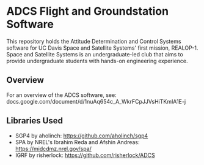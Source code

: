 # ADCS Flight and Groundstation Software
This repository holds the Attitude Determination and Control Systems software for UC Davis Space and Satellite Systems' first mission, REALOP-1.
Space and Satellite Systems is an undergraduate-led club that aims to provide undergraduate students with hands-on engineering experience.

## Overview
For an overview of the ADCS software, see: docs.google.com/document/d/1nuAq654c_A_WkrFCpJJVsHiTKmIA1E-j

## Libraries Used
- SGP4 by aholinch: https://github.com/aholinch/sgp4
- SPA by NREL's Ibrahim Reda and Afshin Andreas: https://midcdmz.nrel.gov/spa/
- IGRF by risherlock: https://github.com/risherlock/ADCS
